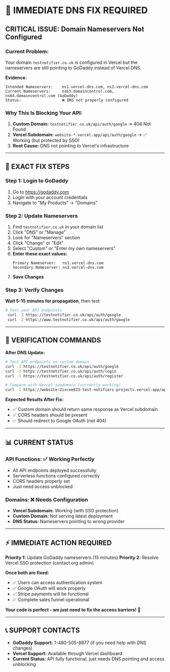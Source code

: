 # 🔧 IMMEDIATE DNS FIX REQUIRED

## **CRITICAL ISSUE: Domain Nameservers Not Configured**

### **Current Problem:**
Your domain `testnotifier.co.uk` is configured in Vercel but the nameservers are still pointing to GoDaddy instead of Vercel DNS.

**Evidence:**
```
Intended Nameservers:    ns1.vercel-dns.com, ns2.vercel-dns.com
Current Nameservers:     ns63.domaincontrol.com, ns64.domaincontrol.com (GoDaddy)
Status:                  ❌ DNS not properly configured
```

### **Why This Is Blocking Your API:**
1. **Custom Domain:** `testnotifier.co.uk/api/auth/google` → 404 Not Found
2. **Vercel Subdomain:** `website-*.vercel.app/api/auth/google` → ✅ Working (but protected by SSO)
3. **Root Cause:** DNS not pointing to Vercel's infrastructure

---

## 🎯 **EXACT FIX STEPS**

### **Step 1: Login to GoDaddy**
1. Go to https://godaddy.com
2. Login with your account credentials
3. Navigate to "My Products" → "Domains"

### **Step 2: Update Nameservers**
1. Find `testnotifier.co.uk` in your domain list
2. Click "DNS" or "Manage"
3. Look for "Nameservers" section
4. Click "Change" or "Edit"
5. Select "Custom" or "Enter my own nameservers"
6. **Enter these exact values:**
   ```
   Primary Nameserver:   ns1.vercel-dns.com
   Secondary Nameserver: ns2.vercel-dns.com
   ```
7. **Save Changes**

### **Step 3: Verify Changes**
**Wait 5-15 minutes for propagation**, then test:
```bash
# Test your API endpoints
 curl -I https://testnotifier.co.uk/api/auth/google
 curl -I https://www.testnotifier.co.uk/api/auth/google
```

---

## 🧪 **VERIFICATION COMMANDS**

**After DNS Update:**
```bash
# Test API endpoints on custom domain
curl -I https://testnotifier.co.uk/api/auth/google
curl -I https://testnotifier.co.uk/api/auth/login
curl -I https://testnotifier.co.uk/api/auth/register

# Compare with Vercel subdomain (currently working)
curl -I https://website-2ixcee823-test-notifiers-projects.vercel.app/api/auth/google
```

**Expected Results After Fix:**
- ✅ Custom domain should return same response as Vercel subdomain
- ✅ CORS headers should be present
- ✅ Should redirect to Google OAuth (not 404)

---

## 📊 **CURRENT STATUS**

### **API Functions:** ✅ Working Perfectly
- All API endpoints deployed successfully
- Serverless functions configured correctly
- CORS headers properly set
- Just need access unblocked

### **Domains:** ❌ Needs Configuration
- **Vercel Subdomain:** Working (with SSO protection)
- **Custom Domain:** Not serving latest deployment
- **DNS Status:** Nameservers pointing to wrong provider

---

## ⚡ **IMMEDIATE ACTION REQUIRED**

**Priority 1:** Update GoDaddy nameservers (15 minutes)
**Priority 2:** Resolve Vercel SSO protection (contact org admin)

**Once both are fixed:**
- ✅ Users can access authentication system
- ✅ Google OAuth will work properly
- ✅ Stripe payments will be functional
- ✅ Complete sales funnel operational

**Your code is perfect - we just need to fix the access barriers!** 🎯

---

## 📞 **SUPPORT CONTACTS**
- **GoDaddy Support:** 1-480-505-8877 (if you need help with DNS changes)
- **Vercel Support:** Available through Vercel dashboard
- **Current Status:** API fully functional, just needs DNS pointing and access unblocking